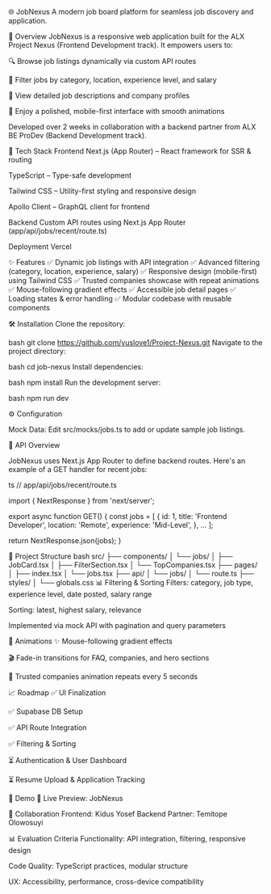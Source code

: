 🌐 JobNexus
A modern job board platform for seamless job discovery and application.

📄 Overview
JobNexus is a responsive web application built for the ALX Project Nexus (Frontend Development track). It empowers users to:

🔍 Browse job listings dynamically via custom API routes

🧭 Filter jobs by category, location, experience level, and salary

📄 View detailed job descriptions and company profiles

📱 Enjoy a polished, mobile-first interface with smooth animations

Developed over 2 weeks in collaboration with a backend partner from ALX BE ProDev (Backend Development track).

🧱 Tech Stack
Frontend
Next.js (App Router) – React framework for SSR & routing

TypeScript – Type-safe development

Tailwind CSS – Utility-first styling and responsive design

Apollo Client – GraphQL client for frontend

Backend
Custom API routes using Next.js App Router (app/api/jobs/recent/route.ts)

Deployment
Vercel

✨ Features
✅ Dynamic job listings with API integration ✅ Advanced filtering (category, location, experience, salary) ✅ Responsive design (mobile-first) using Tailwind CSS ✅ Trusted companies showcase with repeat animations ✅ Mouse-following gradient effects ✅ Accessible job detail pages ✅ Loading states & error handling ✅ Modular codebase with reusable components

🛠️ Installation
Clone the repository:

bash
git clone https://github.com/yuslove1/Project-Nexus.git
Navigate to the project directory:

bash
cd job-nexus
Install dependencies:

bash
npm install
Run the development server:

bash
npm run dev

⚙️ Configuration

Mock Data: Edit src/mocks/jobs.ts to add or update sample job listings.

🧪 API Overview

JobNexus uses Next.js App Router to define backend routes. Here's an example of a GET handler for recent jobs:

ts
// app/api/jobs/recent/route.ts

import { NextResponse } from 'next/server';

export async function GET() {
  const jobs = [
    {
      id: 1,
      title: 'Frontend Developer',
      location: 'Remote',
      experience: 'Mid-Level',
    },
    ...
  ];

  return NextResponse.json(jobs);
}

📂 Project Structure
bash
src/
├── components/
│   └── jobs/
│       ├── JobCard.tsx
│       ├── FilterSection.tsx
│       └── TopCompanies.tsx
├── pages/
│   ├── index.tsx
│   └── jobs.tsx
├── api/
│   └── jobs/
│       └── route.ts
├── styles/
│   └── globals.css
📊 Filtering & Sorting
Filters: category, job type, experience level, date posted, salary range

Sorting: latest, highest salary, relevance

Implemented via mock API with pagination and query parameters

🧩 Animations
✨ Mouse-following gradient effects

🎬 Fade-in transitions for FAQ, companies, and hero sections

🔁 Trusted companies animation repeats every 5 seconds

📈 Roadmap
✅ UI Finalization

✅ Supabase DB Setup

✅ API Route Integration

✅ Filtering & Sorting

⏳ Authentication & User Dashboard

⏳ Resume Upload & Application Tracking

📸 Demo
🔗 Live Preview: JobNexus

🤝 Collaboration
Frontend: Kidus Yosef Backend Partner: Temitope Olowosuyi

📊 Evaluation Criteria
Functionality: API integration, filtering, responsive design

Code Quality: TypeScript practices, modular structure

UX: Accessibility, performance, cross-device compatibility
